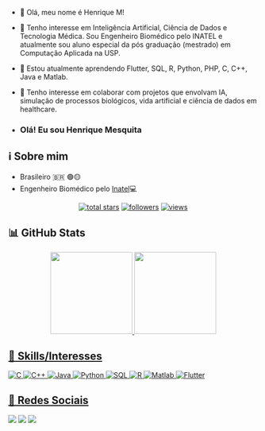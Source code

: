 - 👋 Olá, meu nome é Henrique M!

- 👀 Tenho interesse em Inteligência Artificial, Ciência de Dados e Tecnologia Médica.
Sou Engenheiro Biomédico pelo INATEL e atualmente sou aluno especial da pós graduação (mestrado) em Computação Aplicada na USP.

- 🌱 Estou atualmente aprendendo Flutter, SQL, R, Python, PHP, C, C++, Java e Matlab.

- 💞️ Tenho interesse em colaborar com projetos que envolvam IA, simulação de processos biológicos,
vida artificial e ciência de dados em healthcare.

- ### Olá! Eu sou Henrique Mesquita

## ℹ️ Sobre mim
  - Brasileiro 🇧🇷 🟢🟡
  - Engenheiro Biomédico pelo [Inatel](https://inatel.br/home/)💻

<!-- Star counter - https://github.com/idealclover/GitHub-Star-Counter -->
<p align="center">
<a href="https://github.com/Mablemb?tab=repositories&sort=stargazers">    
    <img alt="total stars" title="Total stars on GitHub" src="https://custom-icon-badges.herokuapp.com/badge/dynamic/json?logo=star&color=55960c&labelColor=488207&label=Stars&style=for-the-badge&query=%24.stars&url=https://api.github-star-counter.workers.dev/user/Mablemb"/></a>
<a href="https://github.com/Mablemb?tab=followers">
    <img alt="followers" title="Follow me on Github" src="https://custom-icon-badges.herokuapp.com/github/followers/Mablemb?color=236ad3&labelColor=1155ba&style=for-the-badge&logo=person-add&label=Follow&logoColor=white"/></a>
<a href="https://github.com/Mablemb">    
    <img alt="views" title="GitHub profile views" src="https://komarev.com/ghpvc/?username=Mablemb&style=for-the-badge"/></a>
</p>


## 📊 GitHub Stats 

<div align="center">
  <a href="https://github.com/Mablemb">
  <img height="165em" src="https://github-readme-stats.vercel.app/api?username=Mablemb&show_icons=true&theme=dark&include_all_commits=true&count_private=true"/>
  <img height="165em" src="https://github-readme-stats.vercel.app/api/top-langs/?username=Mablemb&layout=compact&langs_count=7&theme=dark"/>
</div>
  
 ## 🚀 Skills/Interesses
  
![C](https://img.shields.io/badge/C-00599C?style=for-the-badge&logo=c&logoColor=white)
![C++](https://img.shields.io/badge/C%2B%2B-00599C?style=for-the-badge&logo=c%2B%2B&logoColor=white)
![Java](https://img.shields.io/badge/Java-ED8B00?style=for-the-badge&logo=java&logoColor=white)
![Python](https://img.shields.io/badge/Python-3776AB?style=for-the-badge&logo=python&logoColor=white)
![SQL](https://img.shields.io/badge/SQL-003B57?style=for-the-badge&logo=postgresql&logoColor=white)
![R](https://img.shields.io/badge/R-276DC3?style=for-the-badge&logo=r&logoColor=white)
![Matlab](https://img.shields.io/badge/MATLAB-0076A8?style=for-the-badge&logo=mathworks&logoColor=white)
![Flutter](https://img.shields.io/badge/Flutter-02569B?style=for-the-badge&logo=flutter&logoColor=white)


 
 ## 📆 Redes Sociais
 
<div> 
  <a href="https://www.instagram.com/mesquita2.0" target="_blank"><img src="https://img.shields.io/badge/-Instagram-%23E4405F?style=for-the-badge&logo=instagram&logoColor=white" target="_blank"></a>
  <a href="mailto:henrique.araujo@geb.inatel.br"><img src="https://img.shields.io/badge/-Outlook-%230072C6?style=for-the-badge&logo=microsoft-outlook&logoColor=white" target="_blank"></a>
  <a href="https://www.linkedin.com/in/henrique-mesquita" target="_blank"><img src="https://img.shields.io/badge/-LinkedIn-%230077B5?style=for-the-badge&logo=linkedin&logoColor=white" target="_blank"></a> 
</div>
  

